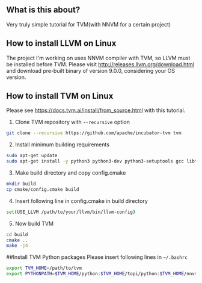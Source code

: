 ## What is this about?
Very truly simple tutorial for TVM(with NNVM for a certain project)

## How to install LLVM on Linux
The project I'm working on uses NNVM compiler with TVM, so LLVM must be installed before TVM.
Please visit http://releases.llvm.org/download.html and download pre-built binary of version 9.0.0, considering your OS version.


## How to install TVM on Linux
Please see https://docs.tvm.ai/install/from_source.html with this tutorial.

1. Clone TVM repository with `--recursive` option
  ```bash
  git clone --recursive https://github.com/apache/incubator-tvm tvm
  ```

2. Install minimum building requirements
  ```bash
  sudo apt-get update
  sudo apt-get install -y python3 python3-dev python3-setuptools gcc libtinfo-dev zlib1g-dev build-essential cmake libedit-dev libxml2-dev
  ```

3. Make build directory and copy config.cmake
  ```bash
  mkdir build
  cp cmake/config.cmake build
  ```

4. Insert following line in config.cmake in build directory
  ```bash
  set(USE_LLVM /path/to/your/llvm/bin/llvm-config)
  ```

5. Now build TVM
  ```bash
  cd build
  cmake ..
  make -j4
  ```

##Install TVM Python packages
Please insert following lines in `~/.bashrc`
  ```bash
  export TVM_HOME=/path/to/tvm
  export PYTHONPATH=$TVM_HOME/python:$TVM_HOME/topi/python:$TVM_HOME/nnvm/python:${PYTHONPATH}
  ```
